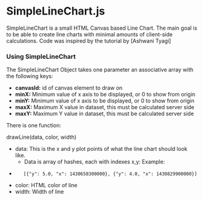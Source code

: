# SimpleLineChart.js
SimpleLineChart is a small HTML Canvas based Line Chart. The main goal is to be able to create line charts with minimal amounts of client-side calculations.  Code was inspired by  the tutorial by [Ashwani Tyagi]

### Using SimpleLineChart
The SimpleLineChart Object takes one parameter an associative array with the following keys:
  - **canvasId:**   id of canvas element to draw on
  - **minX:**   Minimum value of x axis to be displayed, or 0 to show from origin
  - **minY:**   Minimum value of x axis to be displayed, or 0 to show from origin
  - **maxX:**   Maximum X value in dataset, this must be calculated server side
  - **maxY:**   Maximum Y value in dataset, this must be calculated server side

There is one function:

 drawLine(data, color, width) 
  - data: This is the x and y plot points of what the line chart should look like.
    - Data is  array of hashes, each with indexes x,y: Example:
*	     [{"y": 5.0, "x": 1430658300000}, {"y": 4.0, "x": 1430829900000}]
 - color: HTML color of line
 - width: Width of line

